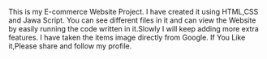 This is my E-commerce Website Project. I have created it using HTML,CSS and Jawa Script. You can see different files in it and can view the Website by easily running the code written in it.Slowly I will keep adding more extra features. I have taken the items image directly from Google. If You Like it,Please share and follow my profile.
